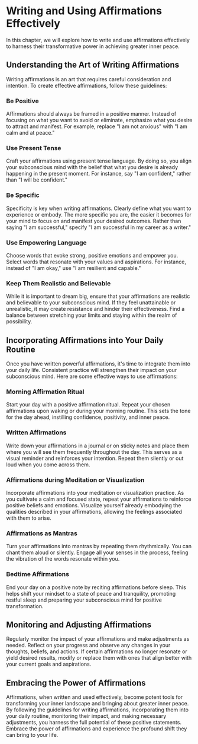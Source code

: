 Writing and Using Affirmations Effectively
=====================================================

In this chapter, we will explore how to write and use affirmations effectively to harness their transformative power in achieving greater inner peace.

Understanding the Art of Writing Affirmations
---------------------------------------------

Writing affirmations is an art that requires careful consideration and intention. To create effective affirmations, follow these guidelines:

### Be Positive

Affirmations should always be framed in a positive manner. Instead of focusing on what you want to avoid or eliminate, emphasize what you desire to attract and manifest. For example, replace "I am not anxious" with "I am calm and at peace."

### Use Present Tense

Craft your affirmations using present tense language. By doing so, you align your subconscious mind with the belief that what you desire is already happening in the present moment. For instance, say "I am confident," rather than "I will be confident."

### Be Specific

Specificity is key when writing affirmations. Clearly define what you want to experience or embody. The more specific you are, the easier it becomes for your mind to focus on and manifest your desired outcomes. Rather than saying "I am successful," specify "I am successful in my career as a writer."

### Use Empowering Language

Choose words that evoke strong, positive emotions and empower you. Select words that resonate with your values and aspirations. For instance, instead of "I am okay," use "I am resilient and capable."

### Keep Them Realistic and Believable

While it is important to dream big, ensure that your affirmations are realistic and believable to your subconscious mind. If they feel unattainable or unrealistic, it may create resistance and hinder their effectiveness. Find a balance between stretching your limits and staying within the realm of possibility.

Incorporating Affirmations into Your Daily Routine
--------------------------------------------------

Once you have written powerful affirmations, it's time to integrate them into your daily life. Consistent practice will strengthen their impact on your subconscious mind. Here are some effective ways to use affirmations:

### Morning Affirmation Ritual

Start your day with a positive affirmation ritual. Repeat your chosen affirmations upon waking or during your morning routine. This sets the tone for the day ahead, instilling confidence, positivity, and inner peace.

### Written Affirmations

Write down your affirmations in a journal or on sticky notes and place them where you will see them frequently throughout the day. This serves as a visual reminder and reinforces your intention. Repeat them silently or out loud when you come across them.

### Affirmations during Meditation or Visualization

Incorporate affirmations into your meditation or visualization practice. As you cultivate a calm and focused state, repeat your affirmations to reinforce positive beliefs and emotions. Visualize yourself already embodying the qualities described in your affirmations, allowing the feelings associated with them to arise.

### Affirmations as Mantras

Turn your affirmations into mantras by repeating them rhythmically. You can chant them aloud or silently. Engage all your senses in the process, feeling the vibration of the words resonate within you.

### Bedtime Affirmations

End your day on a positive note by reciting affirmations before sleep. This helps shift your mindset to a state of peace and tranquility, promoting restful sleep and preparing your subconscious mind for positive transformation.

Monitoring and Adjusting Affirmations
-------------------------------------

Regularly monitor the impact of your affirmations and make adjustments as needed. Reflect on your progress and observe any changes in your thoughts, beliefs, and actions. If certain affirmations no longer resonate or yield desired results, modify or replace them with ones that align better with your current goals and aspirations.

Embracing the Power of Affirmations
-----------------------------------

Affirmations, when written and used effectively, become potent tools for transforming your inner landscape and bringing about greater inner peace. By following the guidelines for writing affirmations, incorporating them into your daily routine, monitoring their impact, and making necessary adjustments, you harness the full potential of these positive statements. Embrace the power of affirmations and experience the profound shift they can bring to your life.
